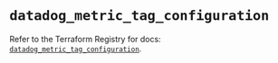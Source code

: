 # `datadog_metric_tag_configuration`

Refer to the Terraform Registry for docs: [`datadog_metric_tag_configuration`](https://registry.terraform.io/providers/datadog/datadog/3.62.0/docs/resources/metric_tag_configuration).
